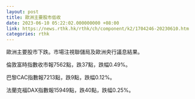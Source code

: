 ```yaml
---
layout: post
title: 歐洲主要股市低收
date: 2023-06-10 05:22:02.000000000 +08:00
link: https://news.rthk.hk/rthk/ch/component/k2/1704246-20230610.htm
categories: rthk
---
```


歐洲主要股市下跌。市場注視聯儲局及歐洲央行議息結果。

倫敦富時指數收市報7562點，跌37點，跌幅0.49%。

巴黎CAC指數報7213點，跌9點，跌幅0.12%。

法蘭克福DAX指數報15949點，跌40點，跌幅0.25%。
